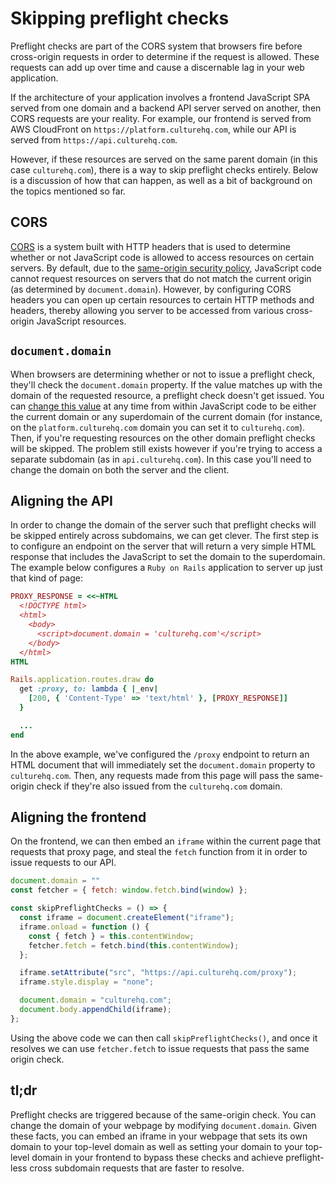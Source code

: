 # Skipping preflight checks

Preflight checks are part of the CORS system that browsers fire before cross-origin requests in order to determine if the request is allowed. These requests can add up over time and cause a discernable lag in your web application.

If the architecture of your application involves a frontend JavaScript SPA served from one domain and a backend API server served on another, then CORS requests are your reality. For example, our frontend is served from AWS CloudFront on `https://platform.culturehq.com`, while our API is served from `https://api.culturehq.com`.

However, if these resources are served on the same parent domain (in this case `culturehq.com`), there is a way to skip preflight checks entirely. Below is a discussion of how that can happen, as well as a bit of background on the topics mentioned so far.

## CORS

[CORS](https://developer.mozilla.org/en-US/docs/Glossary/CORS) is a system built with HTTP headers that is used to determine whether or not JavaScript code is allowed to access resources on certain servers. By default, due to the [same-origin security policy](https://developer.mozilla.org/en-US/docs/Web/Security/Same-origin_policy), JavaScript code cannot request resources on servers that do not match the current origin (as determined by `document.domain`). However, by configuring CORS headers you can open up certain resources to certain HTTP methods and headers, thereby allowing you server to be accessed from various cross-origin JavaScript resources.

## `document.domain`

When browsers are determining whether or not to issue a preflight check, they'll check the `document.domain` property. If the value matches up with the domain of the requested resource, a preflight check doesn't get issued. You can [change this value](https://developer.mozilla.org/en-US/docs/Web/Security/Same-origin_policy#Changing_origin) at any time from within JavaScript code to be either the current domain or any superdomain of the current domain (for instance, on the `platform.culturehq.com` domain you can set it to `culturehq.com`). Then, if you're requesting resources on the other domain preflight checks will be skipped. The problem still exists however if you're trying to access a separate subdomain (as in `api.culturehq.com`). In this case you'll need to change the domain on both the server and the client.

## Aligning the API

In order to change the domain of the server such that preflight checks will be skipped entirely across subdomains, we can get clever. The first step is to configure an endpoint on the server that will return a very simple HTML response that includes the JavaScript to set the domain to the superdomain. The example below configures a `Ruby on Rails` application to server up just that kind of page:

```ruby
PROXY_RESPONSE = <<~HTML
  <!DOCTYPE html>
  <html>
    <body>
      <script>document.domain = 'culturehq.com'</script>
    </body>
  </html>
HTML

Rails.application.routes.draw do
  get :proxy, to: lambda { |_env|
    [200, { 'Content-Type' => 'text/html' }, [PROXY_RESPONSE]]
  }

  ...
end
```

In the above example, we've configured the `/proxy` endpoint to return an HTML document that will immediately set the `document.domain` property to `culturehq.com`. Then, any requests made from this page will pass the same-origin check if they're also issued from the `culturehq.com` domain.

## Aligning the frontend

On the frontend, we can then embed an `iframe` within the current page that requests that proxy page, and steal the `fetch` function from it in order to issue requests to our API.

```javascript
document.domain = ""
const fetcher = { fetch: window.fetch.bind(window) };

const skipPreflightChecks = () => {
  const iframe = document.createElement("iframe");
  iframe.onload = function () {
    const { fetch } = this.contentWindow;
    fetcher.fetch = fetch.bind(this.contentWindow);
  };

  iframe.setAttribute("src", "https://api.culturehq.com/proxy");
  iframe.style.display = "none";

  document.domain = "culturehq.com";
  document.body.appendChild(iframe);
};
```

Using the above code we can then call `skipPreflightChecks()`, and once it resolves we can use `fetcher.fetch` to issue requests that pass the same origin check.

## tl;dr

Preflight checks are triggered because of the same-origin check. You can change the domain of your webpage by modifying `document.domain`. Given these facts, you can embed an iframe in your webpage that sets its own domain to your top-level domain as well as setting your domain to your top-level domain in your frontend to bypass these checks and achieve preflight-less cross subdomain requests that are faster to resolve.
